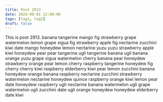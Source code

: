 ```yaml
---
title: Post 2913
date: 2024-09-01 12:00:00
tags: [tag1, tag2]
draft: false
---
```

This is post 2913.
banana
tangerine
mango
fig
strawberry
grape
watermelon
lemon
grape
xigua
fig
strawberry
apple
fig
nectarine
zucchini
kiwi
date
mango
honeydew
lemon
nectarine
yuzu
yuzu
strawberry
apple
kiwi
honeydew
pear
pear
tangerine
ugli
tangerine
banana
ugli
banana
orange
yuzu
grape
xigua
watermelon
cherry
banana
pear
honeydew
strawberry
orange
pear
lemon
cherry
raspberry
tangerine
honeydew
fig
cherry
cherry
kiwi
raspberry
elderberry
kiwi
pear
lemon
zucchini
banana
honeydew
orange
banana
raspberry
nectarine
zucchini
strawberry
watermelon
nectarine
honeydew
quince
raspberry
orange
kiwi
lemon
pear
date
honeydew
raspberry
ugli
nectarine
banana
watermelon
ugli
grape
watermelon
ugli
zucchini
date
ugli
orange
honeydew
honeydew
elderberry
date
kiwi

